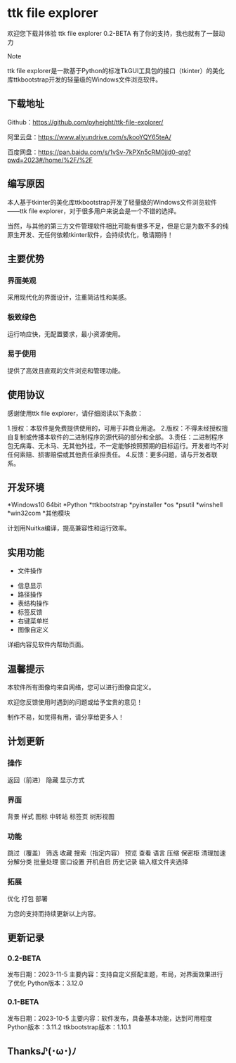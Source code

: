 # ttk file explorer
欢迎您下载并体验 ttk file explorer 0.2-BETA
有了你的支持，我也就有了一鼓动力
> [!NOTE]
> ttk file explorer是一款基于Python的标准TkGUI工具包的接口（tkinter）的美化库ttkbootstrap开发的轻量级的Windows文件浏览软件。
>

##  下载地址

Github：https://github.com/pyheight/ttk-file-explorer/

阿里云盘：https://www.aliyundrive.com/s/kooYQY65teA/

百度网盘：https://pan.baidu.com/s/1vSv-7kPXn5cRM0jjd0-qtg?pwd=2023#/home/%2F/%2F


## 编写原因

本人基于tkinter的美化库ttkbootstrap开发了轻量级的Windows文件浏览软件——ttk file explorer，对于很多用户来说会是一个不错的选择。

当然，与其他的第三方文件管理软件相比可能有很多不足，但是它是为数不多的纯原生开发、无任何依赖tkinter软件，会持续优化，敬请期待！


## 主要优势

### 界面美观

采用现代化的界面设计，注重简洁性和美感。

### 极致绿色

运行响应快，无配置要求，最小资源使用。

### 易于使用

提供了高效且直观的文件浏览和管理功能。


## 使用协议

感谢使用ttk file explorer，请仔细阅读以下条款：

1.授权：本软件是免费提供使用的，可用于非商业用途。
2.版权：不得未经授权擅自复制或传播本软件的二进制程序的源代码的部分和全部。
3.责任：二进制程序包无病毒、无木马、无其他外挂，不一定能够按照预期的目标运行。开发者均不对任何索赔、损害赔偿或其他责任承担责任。
4.反馈：更多问题，请与开发者联系。


## 开发环境

*Windows10 64bit
*Python
*ttkbootstrap
*pyinstaller
*os
*psutil
*winshell
*win32com
*其他模块

计划用Nuitka编译，提高兼容性和运行效率。


## 实用功能

- 文件操作
* 信息显示
* 路径操作
* 表结构操作
* 标签反馈
* 右键菜单栏
* 图像自定义

详细内容见软件内帮助页面。


## 温馨提示

本软件所有图像均来自网络，您可以进行图像自定义。

欢迎您反馈使用时遇到的问题或给予宝贵的意见！

制作不易，如觉得有用，请分享给更多人！


## 计划更新

### 操作

返回（前进）
隐藏
显示方式

### 界面

背景
样式
图标
中转站
标签页
树形视图

### 功能

跳过（覆盖）
筛选
收藏
搜索（指定内容）
预览
查看
语言
压缩
保密柜
清理加速
分解分类
批量处理
窗口设置
开机自启
历史记录
输入框文件夹选择

### 拓展

优化
打包
部署

为您的支持而持续更新以上内容。


## 更新记录

### 0.2-BETA

发布日期：2023-11-5
主要内容：支持自定义搭配主题，布局，对界面效果进行了优化
Python版本：3.12.0

### 0.1-BETA

发布日期：2023-10-5
主要内容：软件发布，具备基本功能，达到可用程度
Python版本：3.11.2
ttkbootstrap版本：1.10.1


## Thanks♪(･ω･)ﾉ
